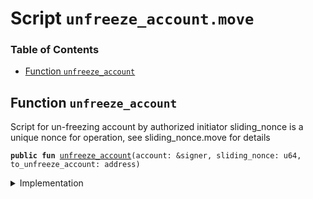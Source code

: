 
<a name="SCRIPT"></a>

# Script `unfreeze_account.move`

### Table of Contents

-  [Function `unfreeze_account`](#SCRIPT_unfreeze_account)



<a name="SCRIPT_unfreeze_account"></a>

## Function `unfreeze_account`

Script for un-freezing account by authorized initiator
sliding_nonce is a unique nonce for operation, see sliding_nonce.move for details


<pre><code><b>public</b> <b>fun</b> <a href="#SCRIPT_unfreeze_account">unfreeze_account</a>(account: &signer, sliding_nonce: u64, to_unfreeze_account: address)
</code></pre>



<details>
<summary>Implementation</summary>


<pre><code><b>fun</b> <a href="#SCRIPT_unfreeze_account">unfreeze_account</a>(account: &signer, sliding_nonce: u64, to_unfreeze_account: address) {
    <a href="../../modules/doc/SlidingNonce.md#0x1_SlidingNonce_record_nonce_or_abort">SlidingNonce::record_nonce_or_abort</a>(account, sliding_nonce);
    <b>let</b> unfreezing_capability = <a href="../../modules/doc/Roles.md#0x1_Roles_extract_privilege_to_capability">Roles::extract_privilege_to_capability</a>&lt;AccountUnfreezing&gt;(account);
    <a href="../../modules/doc/LibraAccount.md#0x1_LibraAccount_unfreeze_account">LibraAccount::unfreeze_account</a>(account, &unfreezing_capability, to_unfreeze_account);
    <a href="../../modules/doc/Roles.md#0x1_Roles_restore_capability_to_privilege">Roles::restore_capability_to_privilege</a>(account, unfreezing_capability);
}
</code></pre>



</details>
